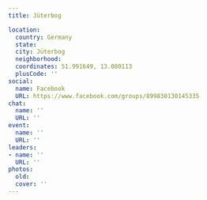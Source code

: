 ```yaml
---
title: Jüterbog

location:
  country: Germany
  state: 
  city: Jüterbog
  neighborhood: 
  coordinates: 51.991649, 13.080113
  plusCode: ''
social:
  name: Facebook
  URL: https://www.facebook.com/groups/899830130145335
chat:
  name: ''
  URL: ''
event:
  name: ''
  URL: ''
leaders:
- name: ''
  URL: ''
photos:
  old: 
  cover: ''
---
```

